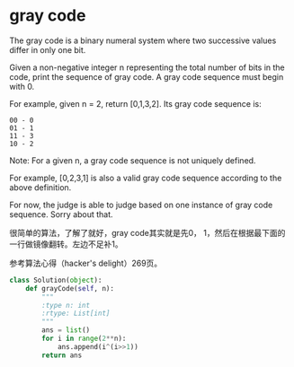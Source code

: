 # gray code

The gray code is a binary numeral system where two successive values differ in only one bit.

Given a non-negative integer n representing the total number of bits in the code, print the sequence of gray code. A gray code sequence must begin with 0.

For example, given n = 2, return [0,1,3,2]. Its gray code sequence is:

```
00 - 0
01 - 1
11 - 3
10 - 2
```
Note:
For a given n, a gray code sequence is not uniquely defined.

For example, [0,2,3,1] is also a valid gray code sequence according to the above definition.

For now, the judge is able to judge based on one instance of gray code sequence. Sorry about that.

很简单的算法，了解了就好，gray code其实就是先0， 1，然后在根据最下面的一行做镜像翻转。左边不足补1。

参考算法心得（hacker's delight）269页。
```python
class Solution(object):
    def grayCode(self, n):
        """
        :type n: int
        :rtype: List[int]
        """
        ans = list()
        for i in range(2**n):
            ans.append(i^(i>>1))
        return ans
```
